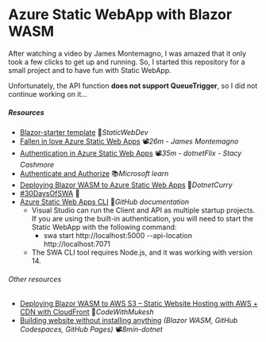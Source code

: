 # Azure Static WebApp with Blazor WASM

After watching a video by James Montemagno, I was amazed that it only took a few clicks to get up and running. So, I started this repository for a small project and to have fun with Static WebApp.

Unfortunately, the API function **does not support QueueTrigger**, so I did not continue working on it...

##### Resources

- [Blazor-starter template](https://github.com/staticwebdev/blazor-starter) 👤*StaticWebDev*
- [Fallen in love Azure Static Web Apps](https://youtu.be/AgP4p8qhi4s) 📽️*26m - James Montemagno*
- [Authentication in Azure Static Web Apps](https://youtu.be/SqgSUgDlgLM) 📽*️35m - dotnetFlix - Stacy Cashmore*
- [Authenticate and Authorize](https://learn.microsoft.com/en-us/azure/static-web-apps/authentication-authorization) 📚*Microsoft learn*
- [Deploying Blazor WASM to Azure Static Web Apps](https://www.dotnetcurry.com/aspnet-core/deploy-blazor-webassembly-azure-static-web-apps) 📓*DotnetCurry*
- [#30DaysOfSWA](https://www.azurestaticwebapps.dev/) 📓
- [Azure Static Web Apps CLI](https://azure.github.io/static-web-apps-cli) 📓*GitHub documentation*
  - Visual Studio can run the Client and API as multiple startup projects. If you are using the built-in authentication, you will need to start the Static WebApp with the following command:
    - swa start http://localhost:5000 --api-location http://localhost:7071
  - The SWA CLI tool requires Node.js, and it was working with version 14.


###### Other resources

- [Deploying Blazor WASM to AWS S3 – Static Website Hosting with AWS + CDN with CloudFront](https://codewithmukesh.com/blog/deploying-blazor-webassembly-to-aws-s3) 📓*CodeWithMukesh* 
- [Building website without installing anything](https://youtu.be/1Vg7bNjJY-0) *(Blazor WASM, GitHub Codespaces, GitHub Pages)* 📽️*8min-dotnet*